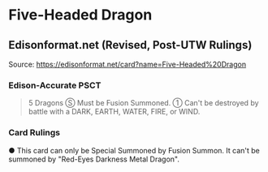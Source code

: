 # Five-Headed Dragon

## Edisonformat.net (Revised, Post-UTW Rulings)

Source: https://edisonformat.net/card?name=Five-Headed%20Dragon

### Edison-Accurate PSCT

> 5 Dragons
> Ⓢ Must be Fusion Summoned.
> ① Can't be destroyed by battle with a DARK, EARTH, WATER, FIRE, or WIND.

### Card Rulings

● This card can only be Special Summoned by Fusion Summon. It can't be summoned by "Red-Eyes Darkness Metal Dragon".
            